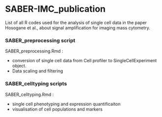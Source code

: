 # SABER-IMC_publication
List of all R codes used for the analysis of single cell data in the paper Hosogane et al., about signal amplification for imaging mass cytometry.


### SABER_preprocessing script

SABER_preprocessing.Rmd :
-  conversion of single cell data from Cell profiler to SingleCellExperiment object.
-  Data scaling and filtering


### SABER_celltyping scripts

SABER_celltyping.Rmd :
- single cell phenotyping and expression quantificaiton
- visualisation of cell populations and markers

